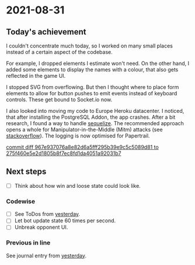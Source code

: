 # 2021-08-31

## Today's achievement

I couldn't concentrate much today, so I worked on many small places instead of
a certain aspect of the codebase.

For example, I dropped elements I estimate won't need. On the other hand, I
added some elements to display the names with a colour, that also gets
reflected in the game UI.

I stopped SVG from overflowing. But then I thought where to place form elements
to allow for button pushes to emit events instead of keyboard controls. These
get bound to Socket.io now.

I also looked into moving my code to Europe Heroku datacenter.
I noticed, that after installing the PostgreSQL Addon, the app crashes.
After a bit research, I found a way to handle [sequelize][sequelize]. The
recommended approach opens a whole for Manipulator-in-the-Middle (Mitm) attacks
(see [stackoverflow][stackoverflow]). The logging is now optimised for
Papertrail.

[commit diff 967e937076a8e82d6a5fff295b39e9c5c5089d81 to 275f460e5e2d1805b8f7ec8fd1da4051a92031b7][diff]

## Next steps

- [ ] Think about how win and loose state could look like.

### Codewise

- [ ] See ToDos from [yesterday][yesterday].
- [ ] Let bot update state 60 times per second.
- [ ] Unbreak opponent UI.

### Previous in line

See journal entry from [yesterday][yesterday].

[aspect]: https://developer.mozilla.org/en-US/docs/Web/SVG/Attribute/preserveAspectRatio
[diff]: https://jaenis.ch/hobbies/coding/repos/ryuno-ki/js13kgames-2021/compare/967e937076a8e82d6a5fff295b39e9c5c5089d81...275f460e5e2d1805b8f7ec8fd1da4051a92031b7
[sequelize]: https://github.com/sequelize/sequelize/issues/956#issuecomment-790468093
[stackoverflow]: https://stackoverflow.com/a/68838428
[yesterday]: ./2021-08-30.md
